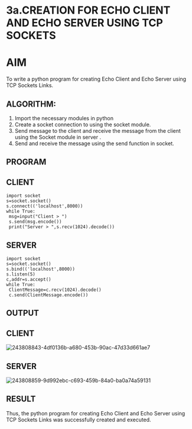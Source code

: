 # 3a.CREATION FOR ECHO CLIENT AND ECHO SERVER USING TCP SOCKETS
# AIM
To write a python program for creating Echo Client and Echo Server using TCP
Sockets Links.
## ALGORITHM:
1. Import the necessary modules in python
2. Create a socket connection to using the socket module.
3. Send message to the client and receive the message from the client using the Socket module in
 server .
4. Send and receive the message using the send function in socket.
## PROGRAM
## CLIENT
```
import socket
s=socket.socket()
s.connect(('localhost',8000))
while True:
 msg=input("Client > ")
 s.send(msg.encode())
 print("Server > ",s.recv(1024).decode())
```
## SERVER
```
import socket
s=socket.socket()
s.bind(('localhost',8000))
s.listen(5)
c,addr=s.accept()
while True:
 ClientMessage=c.recv(1024).decode()
 c.send(ClientMessage.encode())
```

## OUTPUT

## CLIENT
![243808843-4df0136b-a680-453b-90ac-47d33d661ae7](https://github.com/Jai-1801/3a.Sockets_Creation_for_Echo_Client_and_Echo_Server/assets/139335300/945eb049-dd59-41ec-beaf-bf89449d403d)

## SERVER
![243808859-9d992ebc-c693-459b-84a0-ba0a74a59131](https://github.com/Jai-1801/3a.Sockets_Creation_for_Echo_Client_and_Echo_Server/assets/139335300/4a2eb9f6-50c1-48fd-ac91-d96264deb03e)

## RESULT
Thus, the python program for creating Echo Client and Echo Server using TCP Sockets Links 
was successfully created and executed.

